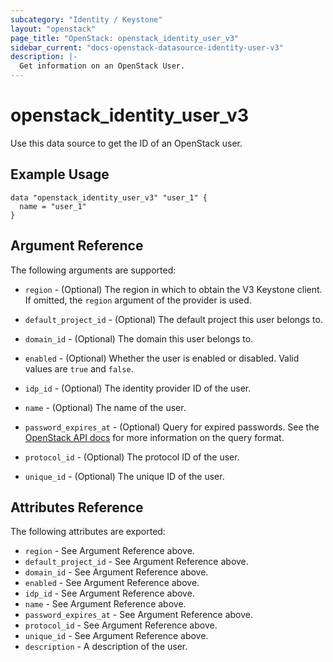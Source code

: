 ```yaml
---
subcategory: "Identity / Keystone"
layout: "openstack"
page_title: "OpenStack: openstack_identity_user_v3"
sidebar_current: "docs-openstack-datasource-identity-user-v3"
description: |-
  Get information on an OpenStack User.
---
```


# openstack\_identity\_user\_v3

Use this data source to get the ID of an OpenStack user.

## Example Usage

```hcl
data "openstack_identity_user_v3" "user_1" {
  name = "user_1"
}
```

## Argument Reference

The following arguments are supported:

* `region` - (Optional) The region in which to obtain the V3 Keystone client.
  If omitted, the `region` argument of the provider is used.

* `default_project_id` - (Optional) The default project this user belongs to.

* `domain_id` - (Optional) The domain this user belongs to.

* `enabled` - (Optional) Whether the user is enabled or disabled. Valid
  values are `true` and `false`.

* `idp_id` - (Optional) The identity provider ID of the user.

* `name` - (Optional) The name of the user.

* `password_expires_at` - (Optional) Query for expired passwords. See the [OpenStack API docs](https://developer.openstack.org/api-ref/identity/v3/#list-users) for more information on the query format.

* `protocol_id` - (Optional) The protocol ID of the user.

* `unique_id` - (Optional) The unique ID of the user.

## Attributes Reference

The following attributes are exported:

* `region` - See Argument Reference above.
* `default_project_id` - See Argument Reference above.
* `domain_id` - See Argument Reference above.
* `enabled` - See Argument Reference above.
* `idp_id` - See Argument Reference above.
* `name` - See Argument Reference above.
* `password_expires_at` - See Argument Reference above.
* `protocol_id` - See Argument Reference above.
* `unique_id` - See Argument Reference above.
* `description` - A description of the user.

